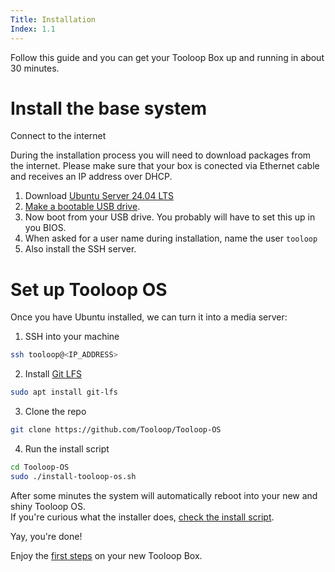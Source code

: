 ```yaml
---
Title: Installation
Index: 1.1
---
```


Follow this guide and you can get your Tooloop Box up and running in about 30 minutes.


# Install the base system


<article class="message is-warning">
  <div class="message-header">
    <p>Connect to the internet</p>
  </div>
  <div class="message-body">
    During the installation process you will need to download packages from the internet. Please make sure that your box is conected via Ethernet cable and receives an IP address over DHCP.
  </div>
</article>


1. Download [Ubuntu Server 24.04 LTS](https://ubuntu.com/download/server)
2. [Make a bootable USB drive](https://etcher.io/).
3. Now boot from your USB drive. You probably will have to set this up in you BIOS.
4. When asked for a user name during installation, name the user `tooloop`
5. Also install the SSH server.


# Set up Tooloop OS

Once you have Ubuntu installed, we can turn it into a media server:

1. SSH into your machine
  ```bash
  ssh tooloop@<IP_ADDRESS>
  ```
2. Install [Git LFS](https://git-lfs.com/)
  ```bash
  sudo apt install git-lfs
  ```
3. Clone the repo  
  ```bash
  git clone https://github.com/Tooloop/Tooloop-OS
  ```
4. Run the install script
  ```bash
  cd Tooloop-OS
  sudo ./install-tooloop-os.sh
  ```


After some minutes the system will automatically reboot into your new and shiny Tooloop OS.  
If you're curious what the installer does, [check the install script](https://github.com/Tooloop/Tooloop-OS/blob/master/install-tooloop-os.sh).

Yay, you're done!  

Enjoy the <a href="/Getting started/The desktop">first steps</a> on your new Tooloop Box.